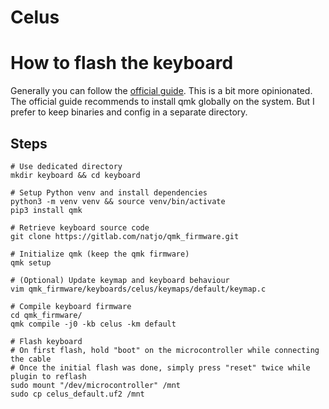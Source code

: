 # Celus

# How to flash the keyboard
Generally you can follow the [official guide](https://docs.qmk.fm/newbs_getting_started). This is a bit more opinionated.
The official guide recommends to install qmk globally on the system. But I prefer to keep binaries and config in a separate directory.

## Steps
```
# Use dedicated directory
mkdir keyboard && cd keyboard

# Setup Python venv and install dependencies
python3 -m venv venv && source venv/bin/activate
pip3 install qmk

# Retrieve keyboard source code
git clone https://gitlab.com/natjo/qmk_firmware.git

# Initialize qmk (keep the qmk firmware)
qmk setup

# (Optional) Update keymap and keyboard behaviour
vim qmk_firmware/keyboards/celus/keymaps/default/keymap.c

# Compile keyboard firmware
cd qmk_firmware/
qmk compile -j0 -kb celus -km default

# Flash keyboard
# On first flash, hold "boot" on the microcontroller while connecting the cable
# Once the initial flash was done, simply press "reset" twice while plugin to reflash
sudo mount "/dev/microcontroller" /mnt
sudo cp celus_default.uf2 /mnt
```
